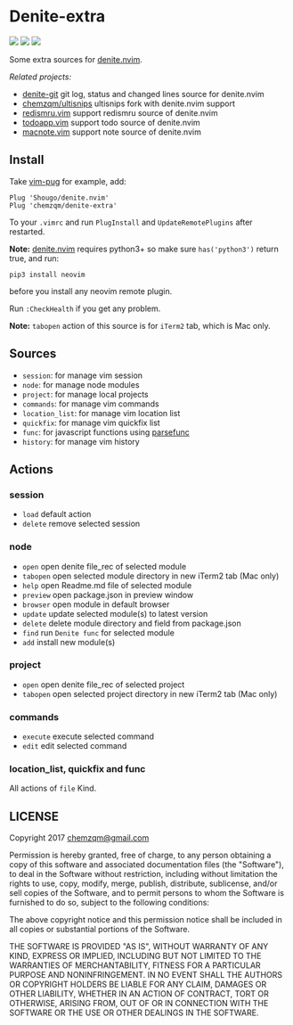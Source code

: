 # Denite-extra

[![](http://img.shields.io/github/issues/chemzqm/denite-extra.svg)](https://github.com/chemzqm/denite-extra/issues)
[![](http://img.shields.io/badge/license-MIT-blue.svg)](LICENSE)
[![](https://img.shields.io/badge/doc-%3Ah%20denite--extra.txt-red.svg)](doc/denite-extra.txt)

Some extra sources for [denite.nvim](https://github.com/Shougo/denite.nvim).

_Related projects:_

* [denite-git](https://github.com/chemzqm/denite-git) git log, status and changed
  lines source for denite.nvim
* [chemzqm/ultisnips](https://github.com/neoclide/ultisnips) ultisnips fork with
  denite.nvim support
* [redismru.vim](https://github.com/chemzqm/redismru.vim) support redismru
  source of denite.nvim
* [todoapp.vim](https://github.com/chemzqm/todoapp.vim) support todo source of
  denite.nvim
* [macnote.vim](https://github.com/chemzqm/macnote.vim) support note source of
  denite.nvim

## Install

Take [vim-pug](https://github.com/junegunn/vim-plug) for example, add:

    Plug 'Shougo/denite.nvim'
    Plug 'chemzqm/denite-extra'

To your `.vimrc` and run `PlugInstall` and `UpdateRemotePlugins` after
restarted.

**Note:** [denite.nvim](https://github.com/Shougo/denite.nvim) requires python3+
so make sure `has('python3')` return true, and run:

    pip3 install neovim

before you install any neovim remote plugin.

Run `:CheckHealth` if you get any problem.

**Note:** `tabopen` action of this source is for `iTerm2` tab, which is Mac only.

## Sources

* `session`: for manage vim session
* `node`: for manage node modules
* `project`: for manage local projects
* `commands`: for manage vim commands
* `location_list`: for manage vim location list
* `quickfix`: for manage vim quickfix list
* `func`: for javascript functions using [parsefunc](https://github.com/chemzqm/parsefunc)
* `history`: for manage vim history

## Actions

### session

* `load` default action
* `delete` remove selected session

### node

* `open` open denite file_rec of selected module
* `tabopen` open selected module directory in new iTerm2 tab (Mac only)
* `help` open Readme.md file of selected module
* `preview` open package.json in preview window
* `browser` open module in default browser
* `update` update selected module(s) to latest version
* `delete` delete module directory and field from package.json
* `find` run `Denite func` for selected module
* `add` install new module(s)

### project

* `open` open denite file_rec of selected project
* `tabopen` open selected project directory in new iTerm2 tab (Mac only)

### commands

* `execute` execute selected command
* `edit` edit selected command

### location_list, quickfix and func

All actions of `file` Kind.

## LICENSE

Copyright 2017 chemzqm@gmail.com

Permission is hereby granted, free of charge, to any person obtaining
a copy of this software and associated documentation files (the "Software"),
to deal in the Software without restriction, including without limitation
the rights to use, copy, modify, merge, publish, distribute, sublicense,
and/or sell copies of the Software, and to permit persons to whom the
Software is furnished to do so, subject to the following conditions:

The above copyright notice and this permission notice shall be included
in all copies or substantial portions of the Software.

THE SOFTWARE IS PROVIDED "AS IS", WITHOUT WARRANTY OF ANY KIND,
EXPRESS OR IMPLIED, INCLUDING BUT NOT LIMITED TO THE WARRANTIES
OF MERCHANTABILITY, FITNESS FOR A PARTICULAR PURPOSE AND NONINFRINGEMENT.
IN NO EVENT SHALL THE AUTHORS OR COPYRIGHT HOLDERS BE LIABLE FOR ANY CLAIM,
DAMAGES OR OTHER LIABILITY, WHETHER IN AN ACTION OF CONTRACT,
TORT OR OTHERWISE, ARISING FROM, OUT OF OR IN CONNECTION WITH THE SOFTWARE
OR THE USE OR OTHER DEALINGS IN THE SOFTWARE.
